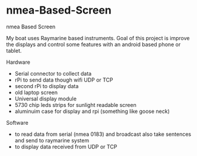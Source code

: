# nmea-Based-Screen
nmea Based Screen

My boat uses Raymarine based instruments.
Goal of this project is improve the displays and control some features with an android based phone or tablet.

Hardware
- Serial connector to collect data
- rPi to send data though wifi UDP or TCP
- second rPi to display data
- old laptop screen
- Universal display module
- 5730 chip leds strips for sunlight readable screen
- aluminuim case for display and rpi (something like goose neck)

Software
- to read data from serial (nmea 0183) and broadcast also take sentences and send to raymarine system
- to display data received from UDP or TCP
